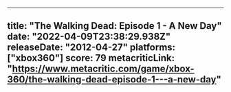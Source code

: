 
---
title: "The Walking Dead: Episode 1 - A New Day"
date: "2022-04-09T23:38:29.938Z"
releaseDate: "2012-04-27"
platforms: ["xbox360"]
score: 79
metacriticLink: "https://www.metacritic.com/game/xbox-360/the-walking-dead-episode-1---a-new-day"
---
